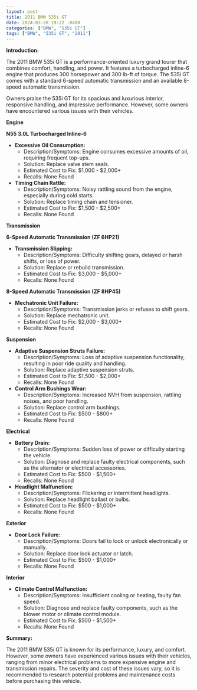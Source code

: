 ```yaml
---
layout: post
title: 2011 BMW 535i GT
date: 2024-03-28 19:22 -0400
categories: ["BMW", "535i GT"]
tags: ["BMW", "535i GT", "2011"]
---
```

**Introduction:**

The 2011 BMW 535i GT is a performance-oriented luxury grand tourer that combines comfort, handling, and power. It features a turbocharged inline-6 engine that produces 300 horsepower and 300 lb-ft of torque. The 535i GT comes with a standard 6-speed automatic transmission and an available 8-speed automatic transmission.

Owners praise the 535i GT for its spacious and luxurious interior, responsive handling, and impressive performance. However, some owners have encountered various issues with their vehicles.

**Engine**

**N55 3.0L Turbocharged Inline-6**

* **Excessive Oil Consumption:**
    * Description/Symptoms: Engine consumes excessive amounts of oil, requiring frequent top-ups.
    * Solution: Replace valve stem seals.
    * Estimated Cost to Fix: $1,000 - $2,000+
    * Recalls: None Found
* **Timing Chain Rattle:**
    * Description/Symptoms: Noisy rattling sound from the engine, especially during cold starts.
    * Solution: Replace timing chain and tensioner.
    * Estimated Cost to Fix: $1,500 - $2,500+
    * Recalls: None Found

**Transmission**

**6-Speed Automatic Transmission (ZF 6HP21)**

* **Transmission Slipping:**
    * Description/Symptoms: Difficulty shifting gears, delayed or harsh shifts, or loss of power.
    * Solution: Replace or rebuild transmission.
    * Estimated Cost to Fix: $3,000 - $5,000+
    * Recalls: None Found

**8-Speed Automatic Transmission (ZF 8HP45)**

* **Mechatronic Unit Failure:**
    * Description/Symptoms: Transmission jerks or refuses to shift gears.
    * Solution: Replace mechatronic unit.
    * Estimated Cost to Fix: $2,000 - $3,000+
    * Recalls: None Found

**Suspension**

* **Adaptive Suspension Struts Failure:**
    * Description/Symptoms: Loss of adaptive suspension functionality, resulting in poor ride quality and handling.
    * Solution: Replace adaptive suspension struts.
    * Estimated Cost to Fix: $1,500 - $2,000+
    * Recalls: None Found
* **Control Arm Bushings Wear:**
    * Description/Symptoms: Increased NVH from suspension, rattling noises, and poor handling.
    * Solution: Replace control arm bushings.
    * Estimated Cost to Fix: $500 - $800+
    * Recalls: None Found

**Electrical**

* **Battery Drain:**
    * Description/Symptoms: Sudden loss of power or difficulty starting the vehicle.
    * Solution: Diagnose and replace faulty electrical components, such as the alternator or electrical accessories.
    * Estimated Cost to Fix: $500 - $1,500+
    * Recalls: None Found
* **Headlight Malfunction:**
    * Description/Symptoms: Flickering or intermittent headlights.
    * Solution: Replace headlight ballast or bulbs.
    * Estimated Cost to Fix: $500 - $1,000+
    * Recalls: None Found

**Exterior**

* **Door Lock Failure:**
    * Description/Symptoms: Doors fail to lock or unlock electronically or manually.
    * Solution: Replace door lock actuator or latch.
    * Estimated Cost to Fix: $500 - $1,000+
    * Recalls: None Found

**Interior**

* **Climate Control Malfunction:**
    * Description/Symptoms: Insufficient cooling or heating, faulty fan speed.
    * Solution: Diagnose and replace faulty components, such as the blower motor or climate control module.
    * Estimated Cost to Fix: $500 - $1,500+
    * Recalls: None Found

**Summary:**

The 2011 BMW 535i GT is known for its performance, luxury, and comfort. However, some owners have experienced various issues with their vehicles, ranging from minor electrical problems to more expensive engine and transmission repairs. The severity and cost of these issues vary, so it is recommended to research potential problems and maintenance costs before purchasing this vehicle.
